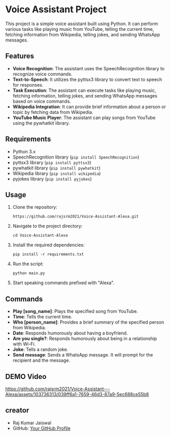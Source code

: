 # Voice Assistant Project

This project is a simple voice assistant built using Python. It can perform various tasks like playing music from YouTube, telling the current time, fetching information from Wikipedia, telling jokes, and sending WhatsApp messages.

## Features

- **Voice Recognition**: The assistant uses the SpeechRecognition library to recognize voice commands.
- **Text-to-Speech**: It utilizes the pyttsx3 library to convert text to speech for responses.
- **Task Execution**: The assistant can execute tasks like playing music, fetching information, telling jokes, and sending WhatsApp messages based on voice commands.
- **Wikipedia Integration**: It can provide brief information about a person or topic by fetching data from Wikipedia.
- **YouTube Music Player**: The assistant can play songs from YouTube using the pywhatkit library.

## Requirements

- Python 3.x
- SpeechRecognition library (`pip install SpeechRecognition`)
- pyttsx3 library (`pip install pyttsx3`)
- pywhatkit library (`pip install pywhatkit`)
- Wikipedia library (`pip install wikipedia`)
- pyjokes library (`pip install pyjokes`)

## Usage

1. Clone the repository:

    ```
    https://github.com/rajsrm2021/Voice-Assistant-Alexa.git
    ```

2. Navigate to the project directory:

    ```
    cd Voice-Assistant-Alexa
    ```

3. Install the required dependencies:

    ```
    pip install -r requirements.txt
    ```

4. Run the script:

    ```
    python main.py
    ```

5. Start speaking commands prefixed with "Alexa".

## Commands

- **Play [song_name]**: Plays the specified song from YouTube.
- **Time**: Tells the current time.
- **Who [person_name]**: Provides a brief summary of the specified person from Wikipedia.
- **Date**: Responds humorously about having a boyfriend.
- **Are you single?**: Responds humorously about being in a relationship with Wi-Fi.
- **Joke**: Tells a random joke.
- **Send message**: Sends a WhatsApp message. It will prompt for the recipient and the message.

## DEMO Video

https://github.com/rajsrm2021/Voice-Assistant---Alexa/assets/103736313/039ff6a1-7659-46d3-87a9-5ec688ce55b8

## creator

- Raj Kumar Jaiswal
- GitHub: [Your GitHub Profile](https://github.com/rajsrm2021)

